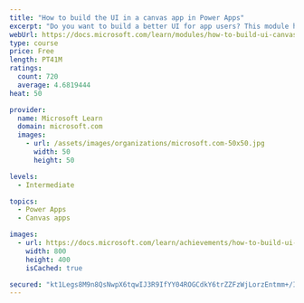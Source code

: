 ```yaml
---
title: "How to build the UI in a canvas app in Power Apps"
excerpt: "Do you want to build a better UI for app users? This module helps you do that using themes, icons, images, personalization, different form factors, and controls."
webUrl: https://docs.microsoft.com/learn/modules/how-to-build-ui-canvas-app/
type: course
price: Free
length: PT41M
ratings:
  count: 720
  average: 4.6819444
heat: 50

provider:
  name: Microsoft Learn
  domain: microsoft.com
  images:
    - url: /assets/images/organizations/microsoft.com-50x50.jpg
      width: 50
      height: 50

levels:
  - Intermediate

topics:
  - Power Apps
  - Canvas apps

images:
  - url: https://docs.microsoft.com/learn/achievements/how-to-build-ui-canvas-app-social.png
    width: 800
    height: 400
    isCached: true

secured: "kt1Legs8M9n8QsNwpX6tqwIJ3R9IfYY04ROGCdkY6trZZFzWjLorzEntmm+/Ii6HuChDCjUd00IuTJ9lPU+jDQMEmP7WbdYLhXYUJR5XIMiBngru0+v7gcQQaOgl6SBOgi7A5qIV6bZyV8vkHtiSIaz+WnN233RVpDErMI+WstPrakMclx6U4TdtyE0iXUTBwJKx91r5EbCJM7J0AkeHdyEkjA4NBwO6Ihe5tl+cnyroGbuEY68QitMFrPxKyfmkDLeUxv4BVy5jiX4DnlJ+JLWW6yLUc9c/taEACfvgC4yI3nuO7Nvgg20kzXtVRN/mFkX/VbfyiKlzvBENsL+JWpr/T82dRda8jyY6if1+W+PjoTY2phP/ImQqWhTGsVMgMXH3NkG2n5d/c4LfiGHPTzkPryStOBi3zhj5WUfqXW8=;8Fv/XdBMLyRJ9DnYiUejJQ=="
---
```


